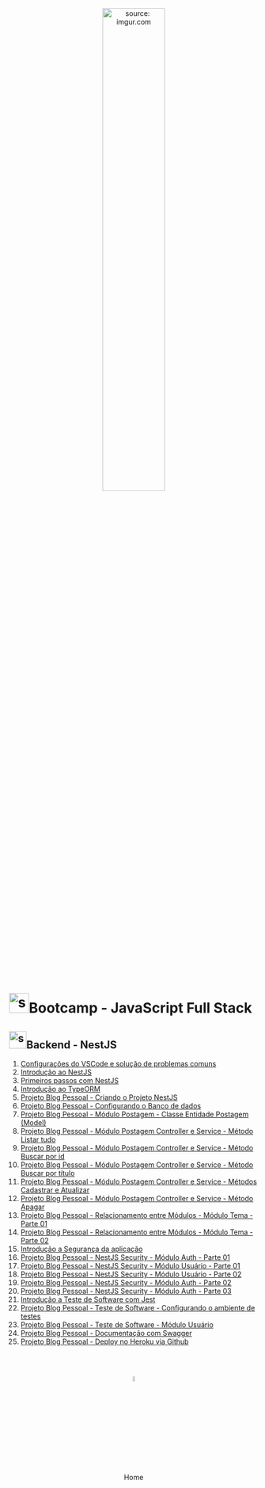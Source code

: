 <div align="center">
    <img src="https://i.imgur.com/icgjsRQ.png" title="source: imgur.com" width="50%"/>
</div>
<h1><img src="https://i.imgur.com/r9lrbPG.png" title="source: imgur.com" width="40px"/>Bootcamp - JavaScript Full Stack </h1>

<h2><img src="https://i.imgur.com/O6PILGE.png" title="source: imgur.com" width="35px"/>Backend - NestJS</h2>

1. <a href="config_vscode_nest.md">Configurações do VSCode e solução de problemas comuns</a>
2. <a href="01.md" >Introdução ao NestJS</a>
3. <a href="02.md" >Primeiros passos com NestJS </a>
4. <a href="03.md" >Introdução ao TypeORM</a>
5. <a href="04.md" >Projeto Blog Pessoal - Criando o Projeto NestJS</a>
6. <a href="06.md" >Projeto Blog Pessoal - Configurando o Banco de dados</a>
7. <a href="05.md" >Projeto Blog Pessoal - Módulo Postagem - Classe Entidade Postagem (Model)</a>
8. <a href="07.md" >Projeto Blog Pessoal - Módulo Postagem Controller e Service - Método Listar tudo</a>
9. <a href="08.md" >Projeto Blog Pessoal - Módulo Postagem Controller e Service - Método Buscar por id</a>
10. <a href="09.md" >Projeto Blog Pessoal - Módulo Postagem Controller e Service - Método Buscar por título</a>
11. <a href="10.md" >Projeto Blog Pessoal - Módulo Postagem Controller e Service - Métodos Cadastrar e Atualizar</a>
12. <a href="11.md" >Projeto Blog Pessoal - Módulo Postagem Controller e Service - Método Apagar</a>
13. <a href="12.md" >Projeto Blog Pessoal - Relacionamento entre Módulos - Módulo Tema - Parte 01</a>
14. <a href="13.md" >Projeto Blog Pessoal - Relacionamento entre Módulos - Módulo Tema - Parte 02</a>
15. <a href="14.md" >Introdução a Segurança da aplicação</a>
16. <a href="16.md" >Projeto Blog Pessoal - NestJS Security - Módulo Auth - Parte 01</a>
17. <a href="15.md" >Projeto Blog Pessoal - NestJS Security - Módulo Usuário - Parte 01</a>
18. <a href="20.md" >Projeto Blog Pessoal - NestJS Security - Módulo Usuário - Parte 02</a>
19. <a href="17.md" >Projeto Blog Pessoal - NestJS Security - Módulo Auth - Parte 02</a>
20. <a href="24.md" >Projeto Blog Pessoal - NestJS Security - Módulo Auth - Parte 03</a>
21. <a href="18.md" >Introdução a Teste de Software com Jest</a>
22. <a href="19.md" >Projeto Blog Pessoal - Teste de Software - Configurando o ambiente de testes</a>
23. <a href="21.md" >Projeto Blog Pessoal - Teste de Software - Módulo Usuário</a>
24. <a href="22.md" >Projeto Blog Pessoal - Documentação com Swagger</a>
25. <a href="23.md" >Projeto Blog Pessoal - Deploy no Heroku via Github</a>

<br /><br />

<div align="center"><a href="../README.md"><img src="https://i.imgur.com/kfHCxif.png" title="source: imgur.com" width="5%"/></a></div>
<div align="center">Home</div>
